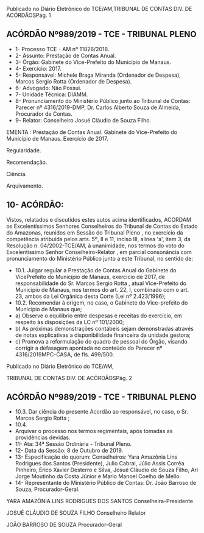 Publicado  no  Diário  Eletrônico do TCE/AM,TRIBUNAL DE CONTAS DIV. DE ACÓRDÃOSPág. 1

## ACÓRDÃO Nº989/2019 - TCE - TRIBUNAL PLENO

- 1- Processo TCE - AM nº 11826/2018.
- 2- Assunto: Prestação de Contas Anual.
- 3- Órgão: Gabinete do Vice-Prefeito do Município de Manaus.
- 4- Exercício: 2017.
- 5- Responsável: Michele Braga Miranda (Ordenador de Despesa), Marcos Sergio Rotta (Ordenador de Despesa).
- 6- Advogado: Não Possui.
- 7- Unidade Técnica: DIAMM.
- 8- Pronunciamento  do  Ministério  Público  junto  ao  Tribunal  de  Contas: Parecer  nº 4316/2019-DMP, Dr. Carlos Alberto Souza de Almeida, Procurador de Contas.
- 9- Relator: Conselheiro Josué Cláudio de Souza Filho.

EMENTA : Prestação de Contas Anual. Gabinete do Vice-Prefeito do Município de Manaus. Exercício de 2017.

Regularidade.

Recomendação.

Ciência.

Arquivamento.

## 10-  ACÓRDÃO:

Vistos, relatados e discutidos estes autos acima identificados, ACORDAM os Excelentíssimos Senhores Conselheiros do Tribunal de Contas do Estado do Amazonas, reunidos em Sessão do Tribunal Pleno , no exercício da competência atribuída pelos arts. 5º, II e 11, inciso III, alínea 'a', item 3, da Resolução n. 04/2002-TCE/AM, à unanimidade, nos termos do voto do Excelentíssimo Senhor Conselheiro-Relator , em parcial consonância com pronunciamento do Ministério Público junto a este Tribunal, no sentido de:

- 10.1. Julgar  regular a  Prestação  de  Contas  Anual  do Gabinete  do  VicePrefeito do Município de Manaus, exercício de 2017, de responsabilidade  do Sr.  Marcos  Sergio  Rotta , atual  Vice-Prefeito  do Município de Manaus, nos termos do art. 22, I, combinado com o art. 23, ambos da Lei Orgânica desta Corte (Lei nº 2.423/1996);
- 10.2. Recomendar à  origem,  no  caso,  o  Gabinete  do  Vice-prefeito  do Município de Manaus que;
- a)  Observe  o  equilíbrio  entre  despesas  e  receitas  do  exercício,  em respeito às disposições da LC nº 101/2000;
- b) As próximas demonstrações contábeis sejam demonstradas através de notas explicativas a disponibilidade financeira da unidade gestora;
- c)  Promova a reformulação do quadro de pessoal do Órgão, visando corrigir a defasagem apontada no conteúdo do Parecer nº 4316/2019MPC-CASA, de fls. 499/500.

Publicado  no  Diário  Eletrônico do TCE/AM,

TRIBUNAL DE CONTAS DIV. DE ACÓRDÃOSPág. 2

## ACÓRDÃO Nº989/2019 - TCE - TRIBUNAL PLENO

- 10.3. Dar  ciência do  presente  Acordão  ao  responsável,  no  caso,  o Sr. Marcos Sergio Rotta ;
- 10.4.
- Arquivar o processo  nos  termos  regimentais, após  tomadas  as providências devidas.
- 11-  Ata: 34ª Sessão Ordinária - Tribunal Pleno.
- 12-  Data da Sessão: 8 de Outubro de 2019.
- 13-  Especificação  do  quorum: Conselheiros: Yara  Amazônia  Lins  Rodrigues  dos Santos (Presidente), Julio Cabral, Júlio Assis Corrêa Pinheiro, Érico Xavier Desterro e Silva,  Josué  Cláudio  de  Souza  Filho,  Ari  Jorge  Moutinho  da  Costa  Júnior  e  Mario Manoel Coelho de Mello.
- 14-  Representante  do  Ministério  Público  de  Contas: Dr. João  Barroso  de  Souza, Procurador-Geral.

YARA AMAZÔNIA LINS RODRIGUES DOS SANTOS Conselheira-Presidente

JOSUÉ CLÁUDIO DE SOUZA FILHO Conselheiro Relator

JOÃO BARROSO DE SOUZA Procurador-Geral